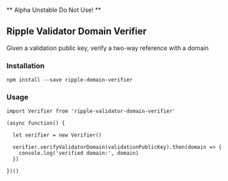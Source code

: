 ** Alpha Unstable Do Not Use! **

## Ripple Validator Domain Verifier

Given a validation public key, verify a two-way reference with a domain

### Installation

`npm install --save ripple-domain-verifier`

### Usage

````
import Verifier from 'ripple-validator-domain-verifier'

(async function() {

  let verifier = new Verifier()

  verifier.verifyValidatorDomain(validationPublicKey).then(domain => {
    console.log('verified domain:', domain)
  })

})()
````
